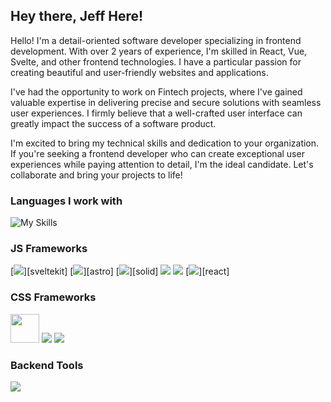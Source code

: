 ## Hey there, Jeff Here!

Hello! I'm a detail-oriented software developer specializing in frontend development. With over 2 years of experience, I'm skilled in React, Vue, Svelte, and other frontend technologies. I have a particular passion for creating beautiful and user-friendly websites and applications.

I've had the opportunity to work on Fintech projects, where I've gained valuable expertise in delivering precise and secure solutions with seamless user experiences. I firmly believe that a well-crafted user interface can greatly impact the success of a software product.

I'm excited to bring my technical skills and dedication to your organization. If you're seeking a frontend developer who can create exceptional user experiences while paying attention to detail, I'm the ideal candidate. Let's collaborate and bring your projects to life!


### Languages I work with 

![My Skills](https://skillicons.dev/icons?i=ts,js,html,css)


### JS Frameworks

[<img src="https://api.iconify.design/logos:svelte-kit.svg?height=46" />][sveltekit] 
[<img src="https://api.iconify.design/vscode-icons:file-type-astro.svg?height=46" />][astro] 
[<img src="https://skillicons.dev/icons?i=solidjs" />][solid] [<img src="https://skillicons.dev/icons?i=nuxtjs" />][nuxt] 
[<img src="https://skillicons.dev/icons?i=vue" />][vue] [<img src="https://skillicons.dev/icons?i=react" />][react]

### CSS Frameworks

[<img src="https://raw.githubusercontent.com/unocss/unocss/main/playground/public/icon-gray.svg" width="46px" />][unocss] [<img src="https://skillicons.dev/icons?i=tailwind" />][tailwind] [<img src="https://skillicons.dev/icons?i=scss" />][scss]

### Backend Tools

[<img src="https://skillicons.dev/icons?i=supabase" />][supabase]






[vue]: https://vuejs.org
[nuxt]: https://nuxt.com
[unocss]: https://github.com/unocss/unocss
[tailwind]: https://tailwindcss.com
[scss]: https://sass-lang.com
[supabase]: https://supabase.com

